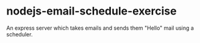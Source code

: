 # nodejs-email-schedule-exercise
An express server which takes emails and sends them "Hello" mail using a scheduler.
